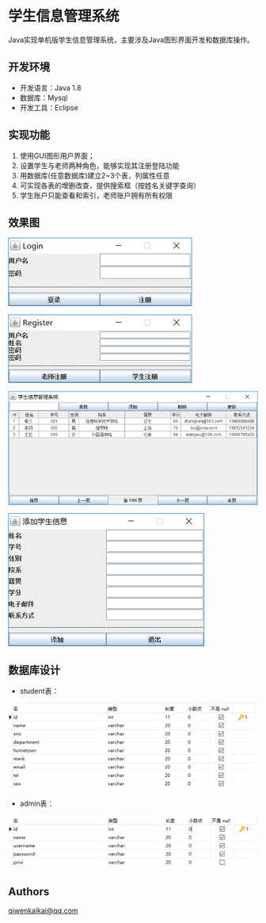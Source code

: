 # 学生信息管理系统  
Java实现单机版学生信息管理系统，主要涉及Java图形界面开发和数据库操作。

## 开发环境
- 开发语言：Java 1.8
- 数据库：Mysql
- 开发工具：Eclipse

## 实现功能
1. 使用GUI图形用户界面；   
2. 设置学生与老师两种角色，能够实现其注册登陆功能  
3. 用数据库(任意数据库)建立2~3个表，列属性任意  
4. 可实现各表的增删改查，提供搜索框（按姓名关键字查询）  
5. 学生账户只能查看和索引，老师账户拥有所有权限

## 效果图
![funcImage](images/login.png)

![funcImage](images/register.png)

![funcImage](images/manage.png)

![funcImage](images/add.png)

## 数据库设计
- student表：

![funcImage](images/stuTable.png)

- admin表：

![funcImage](images/adminTable.png)

## Authors
qiwenkaikai@qq.com